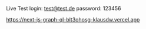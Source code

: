 Live Test
login: test@test.de
password: 123456

https://next-js-graph-ql-blt3ohosg-klausdw.vercel.app

